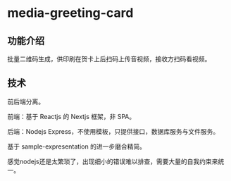 # media-greeting-card

## 功能介绍

批量二维码生成，供印刷在贺卡上后扫码上传音视频，接收方扫码看视频。

## 技术

前后端分离。

前端：基于 Reactjs 的 Nextjs 框架，非 SPA。

后端：Nodejs Express，不使用模板，只提供接口，数据库服务与文件服务。

基于 sample-expresentation 的进一步磨合精简。

感觉nodejs还是太繁琐了，出现细小的错误难以排查，需要大量的自我约束来统一。

